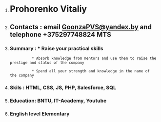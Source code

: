 1. # Prohorenko Vitaliy

2. ## Contacts : email GoonzaPVS@yandex.by and telephone +375297748824  MTS

3. ### Summary : * Raise your practical skills

                 * Absorb knowledge from mentors and use them to raise the prestige and status of the company
             
                 * Spend all your strength and knowledge in the name of the company
             
4. ### Skils : HTML, CSS, JS, PHP, Salesforce, SQL

5. ### Education: BNTU, IT-Academy, Youtube

6. ### English level Elementary
